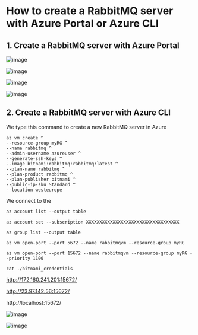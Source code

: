 # How to create a RabbitMQ server with Azure Portal or Azure CLI

## 1. Create a RabbitMQ server with Azure Portal

![image](https://github.com/luiscoco/Azure_RabbitMQ_bitnami/assets/32194879/50dbe78b-ed4c-4d4e-aefe-3552cecd4a50)

![image](https://github.com/luiscoco/Azure_RabbitMQ_bitnami/assets/32194879/c9dcd06f-dcda-4bf5-9716-cb99fa602b00)

![image](https://github.com/luiscoco/Azure_RabbitMQ_bitnami/assets/32194879/907810d0-c35b-4ab6-9dea-ec91b01d7b45)

![image](https://github.com/luiscoco/Azure_RabbitMQ_bitnami/assets/32194879/dbef1c2e-c49b-47a8-be9b-d2c13c7bbaa1)

## 2. Create a RabbitMQ server with Azure CLI

We type this command to create a new RabbitMQ server in Azure

```
az vm create ^
--resource-group myRG ^
--name rabbitmq ^
--admin-username azureuser ^
--generate-ssh-keys ^
--image bitnami:rabbitmq:rabbitmq:latest ^
--plan-name rabbitmq ^
--plan-product rabbitmq ^
--plan-publisher bitnami ^
--public-ip-sku Standard ^
--location westeurope
```

We connect to the 


```
az account list --output table
```

```
az account set --subscription XXXXXXXXXXXXXXXXXXXXXXXXXXXXXXXXXXX
```

```
az group list --output table
```

```
az vm open-port --port 5672 --name rabbitmqvm --resource-group myRG
```

```
az vm open-port --port 15672 --name rabbitmqvm --resource-group myRG --priority 1100
```

```
cat ./bitnami_credentials
```


http://172.160.241.201:15672/

http://23.97.142.56:15672/

http://localhost:15672/

![image](https://github.com/luiscoco/Azure_RabbitMQ_bitnami/assets/32194879/60db7d9a-e960-4d80-9987-9655e5adb47d)

![image](https://github.com/luiscoco/Azure_RabbitMQ_bitnami/assets/32194879/e2d80471-841b-4b89-80c5-57617d8a8306)


